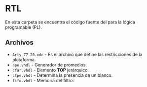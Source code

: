 # RTL

En esta carpeta se encuentra el código fuente del para la lógica programable (PL).

## Archivos

* `Arty-Z7-20.xdc` - Es el archivo que define las restricciones de la plataforma.
* `ape.vhdl` - Generador de promedios.
* `cfar.vhdl` - Elemento **TOP** jerárquico.
* `ctpe.vhdl` - Determina la presencia de un blanco.
* `fifo.vhdl` - Memoria del filtro.